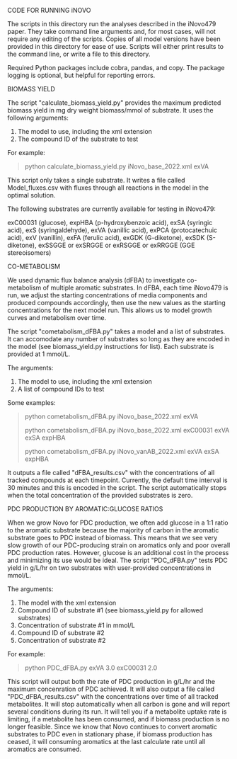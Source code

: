 CODE FOR RUNNING iNOVO

The scripts in this directory run the analyses described in the iNovo479 paper. They take command line arguments and, for most cases, will not require any editing of the scripts. Copies of all model versions have been provided in this directory for ease of use. Scripts will either print results to the command line, or write a file to this directory.

Required Python packages include cobra, pandas, and copy. The package logging is optional, but helpful for reporting errors.

BIOMASS YIELD

The script "calculate_biomass_yield.py" provides the maximum predicted biomass yield in mg dry weight biomass/mmol of substrate. It uses the following arguments:
1. The model to use, including the xml extension
2. The compound ID of the substrate to test

For example:
> python calculate_biomass_yield.py iNovo_base_2022.xml exVA

This script only takes a single substrate. It writes a file called Model_fluxes.csv with fluxes through all reactions in the model in the optimal solution.

The following substrates are currently available for testing in iNovo479:

exC00031 (glucose), expHBA (p-hydroxybenzoic acid), exSA (syringic acid), exS (syringaldehyde), exVA (vanillic acid), exPCA (protocatechuic acid), exV (vanillin), exFA (ferulic acid), exGDK (G-diketone), exSDK (S-diketone), exSSGGE or exSRGGE or exRSGGE or exRRGGE (GGE stereoisomers)

CO-METABOLISM

We used dynamic flux balance analysis (dFBA) to investigate co-metabolism of multiple aromatic substrates. In dFBA, each time iNovo479 is run, we adjust the starting concentrations of media components and produced compounds accordingly, then use the new values as the starting concentrations for the next model run. This allows us to model growth curves and metabolism over time.

The script "cometabolism_dFBA.py" takes a model and a list of substrates. It can accomodate any number of substrates so long as they are encoded in the model (see biomass_yield.py instructions for list). Each substrate is provided at 1 mmol/L.

The arguments:
1. The model to use, including the xml extension
2. A list of compound IDs to test

Some examples:
> python cometabolism_dFBA.py iNovo_base_2022.xml exVA
> 
> python cometabolism_dFBA.py iNovo_base_2022.xml exC00031 exVA exSA expHBA
> 
> python cometabolism_dFBA.py iNovo_vanAB_2022.xml exVA exSA expHBA

It outputs a file called "dFBA_results.csv" with the concentrations of all tracked compounds at each timepoint. Currently, the default time interval is 30 minutes and this is encoded in the script. The script automatically stops when the total concentration of the provided substrates is zero.
 
PDC PRODUCTION BY AROMATIC:GLUCOSE RATIOS
 
When we grow Novo for PDC production, we often add glucose in a 1:1 ratio to the aromatic substrate because the majority of carbon in the aromatic substrate goes to PDC instead of biomass. This means that we see very slow growth of our PDC-producing strain on aromatics only and poor overall PDC production rates. However, glucose is an additional cost in the process and minimizing its use would be ideal. The script "PDC_dFBA.py" tests PDC yield in g/L/hr on two substrates with user-provided concentrations in mmol/L.

The arguments:
1. The model with the xml extension
2. Compound ID of substrate #1 (see biomass_yield.py for allowed substrates)
3. Concentration of substrate #1 in mmol/L
4. Compound ID of substrate #2
5. Concentration of substrate #2

For example:
> python PDC_dFBA.py exVA 3.0 exC00031 2.0

This script will output both the rate of PDC production in g/L/hr and the maximum concenration of PDC achieved. It will also output a file called "PDC_dFBA_results.csv" with the concentrations over time of all tracked metabolites. It will stop automatically when all carbon is gone and will report several conditions during its run. It will tell you if a metabolite uptake rate is limiting, if a metabolite has been consumed, and if biomass production is no longer feasible. Since we know that Novo continues to convert aromatic substrates to PDC even in stationary phase, if biomass production has ceased, it will consuming aromatics at the last calculate rate until all aromatics are consumed.
